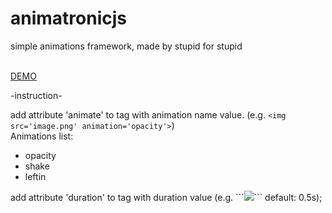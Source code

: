 # animatronicjs
simple animations framework, made by stupid for stupid

<br>
<a href='https://animatronic.000webhostapp.com/'>DEMO</a>
<br>

-instruction-

add attribute 'animate' to tag with animation name value. (e.g. ```<img src='image.png' animation='opacity'>```)
<br>Animations list:
<ul>
    <li>opacity</li>
    <li>shake</li>
    <li>leftin</li>
</ul>
add attribute 'duration' to tag with duration value (e.g. ```<img src='image.png' animation='opacity' duration='1s'>``` default: 0.5s);
